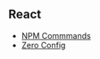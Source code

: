 
## React


- [NPM Commmands](/fundamentals/init/0-npmcommands)
- [Zero Config](/fundamentals/init/1-zeroConfig)

